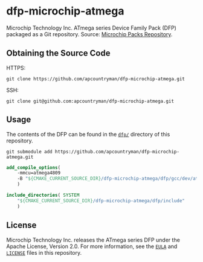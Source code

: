 # dfp-microchip-atmega

Microchip Technology Inc. ATmega series Device Family Pack (DFP) packaged as a Git
repository.
Source: [Microchip Packs Repository](https://packs.download.microchip.com/).

## Obtaining the Source Code

HTTPS:
```shell
git clone https://github.com/apcountryman/dfp-microchip-atmega.git
```
SSH:
```shell
git clone git@github.com:apcountryman/dfp-microchip-atmega.git
```

## Usage

The contents of the DFP can be found in the [`dfp/`](dfp) directory of this repository.

```shell
git submodule add https://github.com/apcountryman/dfp-microchip-atmega.git
```
```CMake
add_compile_options(
    -mmcu=atmega4809
    -B "${CMAKE_CURRENT_SOURCE_DIR}/dfp-microchip-atmega/dfp/gcc/dev/atmega4809"
    )

include_directories( SYSTEM
    "${CMAKE_CURRENT_SOURCE_DIR}/dfp-microchip-atmega/dfp/include"
    )
```

## License

Microchip Technology Inc. releases the ATmega series DFP under the Apache License, Version
2.0.
For more information, see the [`EULA`](EULA) and [`LICENSE`](LICENSE) files in this
repository.
